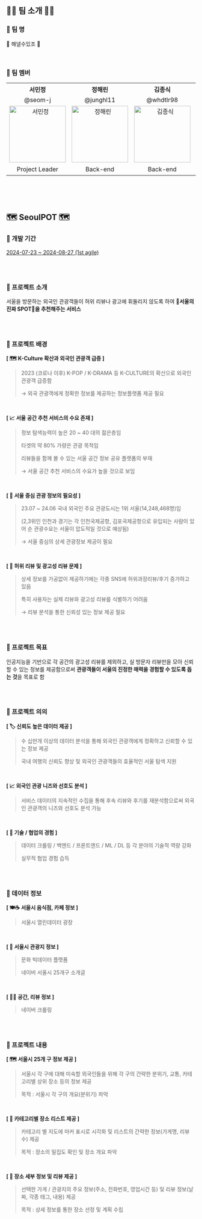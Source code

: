## 👋🏻 팀 소개 👋🏻
### 📌 팀 명
🌟 해낼수있조 🌟

<br/>



### 📌 팀 멤버
<table>
  <tr>
    <th align="center">서민정</th>
    <th align="center">정해린</th>
    <th align="center">김종식</th>
    <th align="center">최연규</th>
    <th align="center">하은진</th>
    <th align="center">문건우</th>
  </tr>
  <tr>
    <td align="center">@seom-j</td>
    <td align="center">@junghl11</td>
    <td align="center">@whdtlr98</td>
    <td align="center">@dkwcdr</td>
    <td align="center">@ha000jin</td>
    <td align="center">@Jamesmoon00</td>
  </tr>
   <tr>
    <td align="center">
      <img src="https://github.com/user-attachments/assets/bbccd524-f324-4b76-972d-0aafbae81e97" width="150" alt="서민정">
    </td>
    <td align="center">
      <img src="https://github.com/user-attachments/assets/bd92998c-645e-415a-ba81-ad5b251d414b" width="150" alt="정해린">
    </td>
    <td align="center">
      <img src="https://github.com/user-attachments/assets/b9b23af6-f806-446b-81cf-b5c95464e793" width="150" alt="김종식">
    </td>
    <td align="center">
      <img src="https://github.com/user-attachments/assets/21dda55b-4a24-442c-81d0-a6578db71509" width="150" alt="최연규">
    </td>
    <td align="center">
      <img src="https://github.com/user-attachments/assets/3540aab8-32b6-4512-81a1-69187defea87" width="150" alt="하은진">
    </td>
    <td align="center">
      <img src="https://github.com/user-attachments/assets/c5822443-3f93-4bbe-98a1-1a7ddb5c641a" width="150" alt="문건우">
    </td>
  </tr>
  <tr>
    <td align="center">Project Leader</td>
    <td align="center">Back-end</td>
    <td align="center">Back-end</td>
    <td align="center">Front-end, AI</td>
    <td align="center">AI</td>
    <td align="center">인턴</td>
  </tr>
</table>




<br/><br/><br/>

## 🗺️ SeoulPOT 🗺️
### 📌 개발 기간
[2024-07-23 ~ 2024-08-27 (1st agile)](https://github.com/SeoulPOT/.github/blob/main/agile-notes/1st-agile.md)

<br/><br/>

### 📌 프로젝트 소개
서울을 방문하는 외국인 관광객들이 허위 리뷰나 광고에 휘둘리지 않도록 하여 **📍서울의 진짜 SPOT📍을 추천해주는 서비스**

<br/><br/>

### 📌 프로젝트 배경
**[  🗺️ K-Culture 확산과 외국인 관광객 급증  ]**

> 2023 (코로나 이후) K-POP / K-DRAMA 등 K-CULTURE의 확산으로 외국인 관광객 급증함
> 
> → 외국 관광객에게 정확한 정보를 제공하는 정보플랫폼 제공 필요

<br/>

**[  📈 서울 공간 추천 서비스의 수요 존재  ]**

> 정보 탐색능력이 높은 20 ~ 40 대의 젊은층임
>
> 타겟의 약 80% 가량은 관광 목적임
>
> 리뷰들을 함께 볼 수 있는 서울 공간 정보 공유 플랫폼의 부재
>
> → 서울 공간 추천 서비스의 수요가 높을 것으로 보임

<br/>

**[  🌃 서울 중심 관광 정보의 필요성  ]**

> 23.07 ~ 24.06 국내 외국인 주요 관광도시는 1위 서울(14,248,468명)임
>
> (2,3위인 인천과 경기는 각 인천국제공항, 김포국제공항으로 유입되는 사람이 있어 순 관광수요는 서울이 압도적일 것으로 예상됨)
> 
> → 서울 중심의 상세 관광정보 제공이 필요

<br/>

**[  📝 허위 리뷰 및 광고성 리뷰 문제  ]**

> 상세 정보를 가공없이 제공하기에는 각종 SNS에 허위과장리뷰/후기 증가하고 있음
>
> 특히 사용자는 실제 리뷰와 광고성 리뷰를 식별하기 어려움
>
> → 리뷰 분석을 통한 신뢰성 있는 정보 제공 필요 

<br/><br/>

### 📌 프로젝트 목표
인공지능을 기반으로 각 공간의 광고성 리뷰를 제외하고, 실 방문자 리뷰만을 모아 신뢰할 수 있는 정보를 제공함으로써 **관광객들이 서울의 진정한 매력을 경험할 수 있도록 돕는 것**을 목표로 함

<br/><br/>
 
### 📌 프로젝트 의의
**[  🏷️ 신뢰도 높은 데이터 제공  ]**

> 수 십만개 이상의 데이터 분석을 통해 외국인 관광객에게 정확하고 신뢰할 수 있는 정보 제공
>
> 국내 여행의 신뢰도 향상 및 외국인 관광객들의 효율적인 서울 탐색 지원

<br/>

**[  📈 외국인 관광 니즈와 선호도 분석  ]**

> 서비스 데이터의 지속적인 수집을 통해 후속 리뷰와 후기를 재분석함으로써 외국인 관광객의 니즈와 선호도 분석 가능

<br/>

**[  👥 기술 / 협업의 경험  ]**
> 데이터 크롤링 / 백엔드 / 프론트엔드 / ML / DL 등 각 분야의 기술적 역량 강화
>
> 실무적 협업 경험 습득

<br/><br/>

### 📌 데이터 정보
**[  🍽️☕ 서울시 음식점, 카페 정보  ]**

> 서울시 열린데이터 광장

<br/>

**[  🚃 서울시 관광지 정보  ]**

> 문화 빅데이터 플랫폼
>
> 네이버 서울시 25개구 소개글

<br/>

**[  📍📝 공간, 리뷰 정보  ]**

> 네이버 크롤링

<br/><br/>

### 📌 프로젝트 내용
**[  🗺️ 서울시 25개 구 정보 제공  ]**
> 서울시 각 구에 대해 미숙할 외국인들을 위해 각 구의 간략한 분위기, 교통, 카테고리별 상위 장소 등의 정보 제공
> 
> 목적 : 서울시 각 구의 개요(분위기) 파악

<br/>

**[  📍 카테고리별 장소 리스트 제공  ]**
> 카테고리 별 지도에 마커 표시로 시각화 및 리스트의 간략한 정보(가게명, 리뷰수) 제공
>
> 목적 : 장소의 밀집도 확인 및 장소 개요 파악
 
<br/>

**[  📝 장소 세부 정보 및 리뷰 제공  ]**
> 선택한 가게 / 관광지의 주요 정보(주소, 전화번호, 영업시간 등) 및 리뷰 정보(날짜, 각종 태그, 내용) 제공
>
> 목적 : 상세 정보를 통한 장소 선정 및 계획 수립

<br/><br/>
